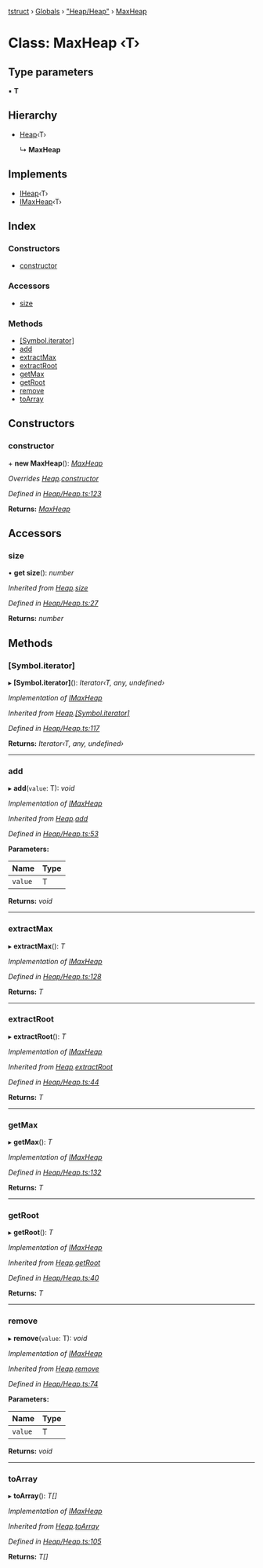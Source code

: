 [tstruct](../README.md) › [Globals](../globals.md) › ["Heap/Heap"](../modules/_heap_heap_.md) › [MaxHeap](_heap_heap_.maxheap.md)

# Class: MaxHeap ‹**T**›

## Type parameters

▪ **T**

## Hierarchy

* [Heap](_heap_heap_.heap.md)‹T›

  ↳ **MaxHeap**

## Implements

* [IHeap](../interfaces/_heap_heap_.iheap.md)‹T›
* [IMaxHeap](../interfaces/_heap_heap_.imaxheap.md)‹T›

## Index

### Constructors

* [constructor](_heap_heap_.maxheap.md#constructor)

### Accessors

* [size](_heap_heap_.maxheap.md#size)

### Methods

* [[Symbol.iterator]](_heap_heap_.maxheap.md#[symbol.iterator])
* [add](_heap_heap_.maxheap.md#add)
* [extractMax](_heap_heap_.maxheap.md#extractmax)
* [extractRoot](_heap_heap_.maxheap.md#extractroot)
* [getMax](_heap_heap_.maxheap.md#getmax)
* [getRoot](_heap_heap_.maxheap.md#getroot)
* [remove](_heap_heap_.maxheap.md#remove)
* [toArray](_heap_heap_.maxheap.md#toarray)

## Constructors

###  constructor

\+ **new MaxHeap**(): *[MaxHeap](_heap_heap_.maxheap.md)*

*Overrides [Heap](_heap_heap_.heap.md).[constructor](_heap_heap_.heap.md#constructor)*

*Defined in [Heap/Heap.ts:123](https://github.com/powerofsoul/tstruct/blob/c7939b3/src/Heap/Heap.ts#L123)*

**Returns:** *[MaxHeap](_heap_heap_.maxheap.md)*

## Accessors

###  size

• **get size**(): *number*

*Inherited from [Heap](_heap_heap_.heap.md).[size](_heap_heap_.heap.md#size)*

*Defined in [Heap/Heap.ts:27](https://github.com/powerofsoul/tstruct/blob/c7939b3/src/Heap/Heap.ts#L27)*

**Returns:** *number*

## Methods

###  [Symbol.iterator]

▸ **[Symbol.iterator]**(): *Iterator‹T, any, undefined›*

*Implementation of [IMaxHeap](../interfaces/_heap_heap_.imaxheap.md)*

*Inherited from [Heap](_heap_heap_.heap.md).[[Symbol.iterator]](_heap_heap_.heap.md#[symbol.iterator])*

*Defined in [Heap/Heap.ts:117](https://github.com/powerofsoul/tstruct/blob/c7939b3/src/Heap/Heap.ts#L117)*

**Returns:** *Iterator‹T, any, undefined›*

___

###  add

▸ **add**(`value`: T): *void*

*Implementation of [IMaxHeap](../interfaces/_heap_heap_.imaxheap.md)*

*Inherited from [Heap](_heap_heap_.heap.md).[add](_heap_heap_.heap.md#add)*

*Defined in [Heap/Heap.ts:53](https://github.com/powerofsoul/tstruct/blob/c7939b3/src/Heap/Heap.ts#L53)*

**Parameters:**

Name | Type |
------ | ------ |
`value` | T |

**Returns:** *void*

___

###  extractMax

▸ **extractMax**(): *T*

*Implementation of [IMaxHeap](../interfaces/_heap_heap_.imaxheap.md)*

*Defined in [Heap/Heap.ts:128](https://github.com/powerofsoul/tstruct/blob/c7939b3/src/Heap/Heap.ts#L128)*

**Returns:** *T*

___

###  extractRoot

▸ **extractRoot**(): *T*

*Implementation of [IMaxHeap](../interfaces/_heap_heap_.imaxheap.md)*

*Inherited from [Heap](_heap_heap_.heap.md).[extractRoot](_heap_heap_.heap.md#extractroot)*

*Defined in [Heap/Heap.ts:44](https://github.com/powerofsoul/tstruct/blob/c7939b3/src/Heap/Heap.ts#L44)*

**Returns:** *T*

___

###  getMax

▸ **getMax**(): *T*

*Implementation of [IMaxHeap](../interfaces/_heap_heap_.imaxheap.md)*

*Defined in [Heap/Heap.ts:132](https://github.com/powerofsoul/tstruct/blob/c7939b3/src/Heap/Heap.ts#L132)*

**Returns:** *T*

___

###  getRoot

▸ **getRoot**(): *T*

*Implementation of [IMaxHeap](../interfaces/_heap_heap_.imaxheap.md)*

*Inherited from [Heap](_heap_heap_.heap.md).[getRoot](_heap_heap_.heap.md#getroot)*

*Defined in [Heap/Heap.ts:40](https://github.com/powerofsoul/tstruct/blob/c7939b3/src/Heap/Heap.ts#L40)*

**Returns:** *T*

___

###  remove

▸ **remove**(`value`: T): *void*

*Implementation of [IMaxHeap](../interfaces/_heap_heap_.imaxheap.md)*

*Inherited from [Heap](_heap_heap_.heap.md).[remove](_heap_heap_.heap.md#remove)*

*Defined in [Heap/Heap.ts:74](https://github.com/powerofsoul/tstruct/blob/c7939b3/src/Heap/Heap.ts#L74)*

**Parameters:**

Name | Type |
------ | ------ |
`value` | T |

**Returns:** *void*

___

###  toArray

▸ **toArray**(): *T[]*

*Implementation of [IMaxHeap](../interfaces/_heap_heap_.imaxheap.md)*

*Inherited from [Heap](_heap_heap_.heap.md).[toArray](_heap_heap_.heap.md#toarray)*

*Defined in [Heap/Heap.ts:105](https://github.com/powerofsoul/tstruct/blob/c7939b3/src/Heap/Heap.ts#L105)*

**Returns:** *T[]*
